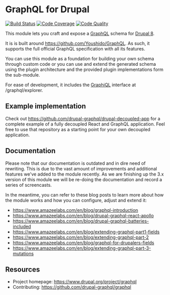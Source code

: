 # GraphQL for Drupal

[![Build Status](https://img.shields.io/travis/drupal-graphql/graphql.svg)](https://travis-ci.org/drupal-graphql/graphql)
[![Code Coverage](https://img.shields.io/codecov/c/github/drupal-graphql/graphql.svg)](https://codecov.io/gh/drupal-graphql/graphql)
[![Code Quality](https://img.shields.io/scrutinizer/g/drupal-graphql/graphql.svg)](https://scrutinizer-ci.com/g/drupal-graphql/graphql/?branch=8.x-3.x)

This module lets you craft and expose a [GraphQL] schema for [Drupal 8].

It is is built around https://github.com/Youshido/GraphQL. As such, it supports
the full official GraphQL specification with all its features.

You can use this module as a foundation for building your own schema through
custom code or you can use and extend the generated schema using the plugin
architecture and the provided plugin implementations form the sub-module.

For ease of development, it includes the [GraphiQL] interface at
/graphql/explorer.

[Drupal 8]: https://www.drupal.org/8
[GraphQL]: http://graphql.org/
[GraphiQL]: https://github.com/graphql/graphiql/

## Example implementation

Check out https://github.com/drupal-graphql/drupal-decoupled-app for a complete example
of a fully decoupled React and GraphQL application. Feel free to use that
repository as a starting point for your own decoupled application.

## Documentation

Please note that our documentation is outdated and in dire need of rewriting.
This is due to the vast amount of improvements and additional features we've
added to the module recently. As we are finishing up the 3.x version of this
module we will be re-doing the documentation and record a series of screencasts.

In the meantime, you can refer to these blog posts to learn more about how the
module works and how you can configure, adjust and extend it:

* https://www.amazeelabs.com/en/blog/graphql-introduction
* https://www.amazeelabs.com/en/blog/drupal-graphql-react-apollo
* https://www.amazeelabs.com/en/blog/drupal-graphql-batteries-included
* https://www.amazeelabs.com/en/blog/extending-graphql-part1-fields
* https://www.amazeelabs.com/en/blog/extending-graphql-part-2
* https://www.amazeelabs.com/en/blog/graphql-for-drupalers-fields
* https://www.amazeelabs.com/en/blog/extending-graphql-part-3-mutations

## Resources
 
* Project homepage: https://www.drupal.org/project/graphql
* Contributing: https://github.com/drupal-graphql/graphql

